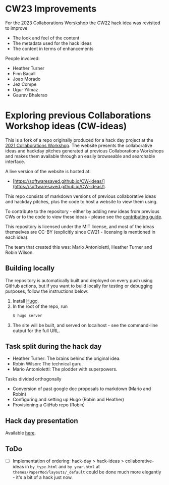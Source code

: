 # CW23 Improvements

For the 2023 Collaborations Worskshop the CW22 hack idea was revisited to improve:

* The look and feel of the content
* The metadata used for the hack ideas
* The content in terms of enhancements

People involved:

* Heather Turner
* Finn Bacall
* Joao Morado
* Jez Compe
* Ugur Yilmaz
* Gaurav Bhalerao

# Exploring previous Collaborations Workshop ideas (CW-ideas)

This is a fork of a repo originally produced for a hack day project at the [2021 Collaborations Workshop](http://www.software.ac.uk/cw21). The website presents the collaborative ideas and hackday pitches generated at previous Collaborations Workshops and makes them available through an easily browseable and searchable interface.

A live version of the website is hosted at:

* [https://softwaresaved.github.io/CW-ideas/](https://softwaresaved.github.io/CW-ideas/).

This repo consists of markdown versions of previous collaborative ideas and hackday pitches, plus the code to host a website to view them using.

To contribute to the repository - either by adding new ideas from previous CWs or to the code to view these ideas - please see the [contributing guide](CONTRIBUTING.md).

This repository is licensed under the MIT license, and most of the ideas themselves are CC-BY (explicitly since CW21 - licensing is mentioned in each idea).

The team that created this was: Mario Antonioletti, Heather Turner and Robin Wilson.

## Building locally
The repository is automatically built and deployed on every push using GitHub actions, but if you want to build locally for testing or debugging purposes, follow the instructions below:
1. Install [Hugo](https://gohugo.io/getting-started/installing/).
2. In the root of the repo, run 
   ```bash
   $ hugo server
   ```
3. The site will be built, and served on localhost - see the command-line output for the full URL.


## Task split during the hack day
- Heather Turner: The brains behind the original idea.
- Robin Wilson: The technical guru.
- Mario Antonioletti: The plodder with superpowers.

Tasks divided orthogonally
- Conversion of past google doc proposals to markdown (Mario and Robin)
- Configuring and setting up Hugo (Robin and Heather)
- Provisioning a GitHub repo (Robin)

## Hack day presentation
Available [here](https://docs.google.com/presentation/d/1GOjaNzfhDBwjr1lmJOlYjHYNzxpctGAla5PxpZDzOIQ/edit?usp=sharing).



## ToDo

- [ ] Implementation of ordering: hack-day > hack-ideas > collaborative-ideas in `by_type.html` and `by_year.html`  at `themes/PaperMod/layouts/_default` could be done much more elegantly - it's a bit of a hack just now.
